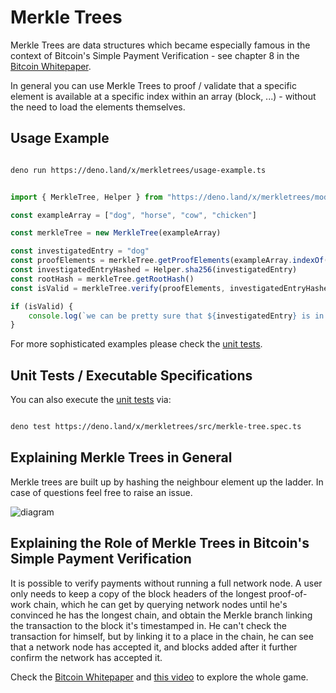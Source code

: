 # Merkle Trees 

Merkle Trees are data structures which became especially famous in the context of Bitcoin's Simple Payment Verification - see chapter 8 in the [Bitcoin Whitepaper](https://bitcoin.org/bitcoin.pdf).  

In general you can use Merkle Trees to proof / validate that a specific element is available at a specific index within an array (block, ...) - without the need to load the elements themselves.   

## Usage Example

```sh

deno run https://deno.land/x/merkletrees/usage-example.ts

```

```ts  

import { MerkleTree, Helper } from "https://deno.land/x/merkletrees/mod.ts"

const exampleArray = ["dog", "horse", "cow", "chicken"]

const merkleTree = new MerkleTree(exampleArray)

const investigatedEntry = "dog"
const proofElements = merkleTree.getProofElements(exampleArray.indexOf(investigatedEntry))
const investigatedEntryHashed = Helper.sha256(investigatedEntry)
const rootHash = merkleTree.getRootHash()
const isValid = merkleTree.verify(proofElements, investigatedEntryHashed, rootHash, exampleArray.indexOf(investigatedEntry))

if (isValid) {
    console.log(`we can be pretty sure that ${investigatedEntry} is in the array at index: ${exampleArray.indexOf(investigatedEntry)}`)
} 

```

For more sophisticated examples please check the [unit tests](https://github.com/distributed-ledger-technology/merkle-trees/blob/main/src/merkle-tree.spec.ts).

## Unit Tests / Executable Specifications

You can also execute the [unit tests](https://github.com/distributed-ledger-technology/merkle-trees/blob/main/src/merkle-tree.spec.ts) via:  
  

```sh

deno test https://deno.land/x/merkletrees/src/merkle-tree.spec.ts

```

## Explaining Merkle Trees in General
Merkle trees are built up by hashing the neighbour element up the ladder. In case of questions feel free to raise an issue.

![diagram](https://user-images.githubusercontent.com/43786652/148436374-ca26db28-ddca-4390-a89c-599da1054e85.jpg)


## Explaining the Role of Merkle Trees in Bitcoin's Simple Payment Verification
It is possible to verify payments without running a full network node. A user only needs to keep a copy of the block headers of the longest proof-of-work chain, which he can get by querying network nodes until he's convinced he has the longest chain, and obtain the Merkle branch linking the transaction to the block it's timestamped in. He can't check the transaction for himself, but by linking it to a place in the chain, he can see that a network node has accepted it,
and blocks added after it further confirm the network has accepted it. 

Check the [Bitcoin Whitepaper](https://bitcoin.org/bitcoin.pdf) and [this video](https://www.youtube.com/watch?v=Lx9zgZCMqXE) to explore the whole game. 

